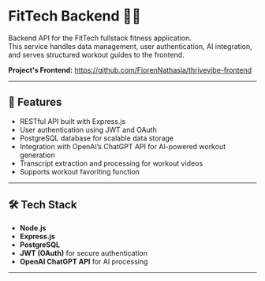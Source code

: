 # FitTech Backend 🏋️‍♂️

Backend API for the FitTech fullstack fitness application.  
This service handles data management, user authentication, AI integration, and serves structured workout guides to the frontend.

**Project's Frontend:** https://github.com/FiorenNathasia/thrivevibe-frontend

---

## 🚀 Features

- RESTful API built with Express.js
- User authentication using JWT and OAuth
- PostgreSQL database for scalable data storage
- Integration with OpenAI’s ChatGPT API for AI-powered workout generation
- Transcript extraction and processing for workout videos
- Supports workout favoriting function

---

## 🛠️ Tech Stack

- **Node.js**
- **Express.js**
- **PostgreSQL**
- **JWT (OAuth)** for secure authentication
- **OpenAI ChatGPT API** for AI processing

---

